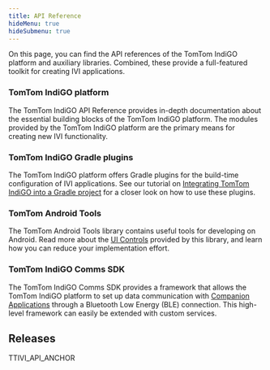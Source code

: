 ```yaml
---
title: API Reference
hideMenu: true
hideSubmenu: true
---
```


On this page, you can find the API references of the TomTom IndiGO platform and auxiliary 
libraries. Combined, these provide a full-featured toolkit for creating IVI applications.

### TomTom IndiGO platform

The TomTom IndiGO API Reference provides in-depth documentation about the essential building 
blocks of the TomTom IndiGO platform. The modules provided by the TomTom IndiGO platform are 
the primary means for creating new IVI functionality.

### TomTom IndiGO Gradle plugins

The TomTom IndiGO platform offers Gradle plugins for the build-time configuration of IVI 
applications. See our tutorial on 
[Integrating TomTom IndiGO into a Gradle project](/tomtom-indigo/documentation/tutorials-and-examples/setup/integrate-tomtom-indigo-into-a-gradle-project) 
for a closer look on how to use these plugins.

### TomTom Android Tools

The TomTom Android Tools library contains useful tools for developing on Android. Read more 
about the [UI Controls](/tomtom-indigo/documentation/development/ui-controls) provided by 
this library, and learn how you can reduce your implementation effort.

### TomTom IndiGO Comms SDK

The TomTom IndiGO Comms SDK provides a framework that allows the TomTom IndiGO platform to 
set up data communication with 
[Companion Applications](/tomtom-indigo/documentation/integrating-tomtom-indigo/companion-application) 
through a Bluetooth Low Energy (BLE) connection. This high-level framework can easily be 
extended with custom services.

## Releases

TTIVI_API_ANCHOR